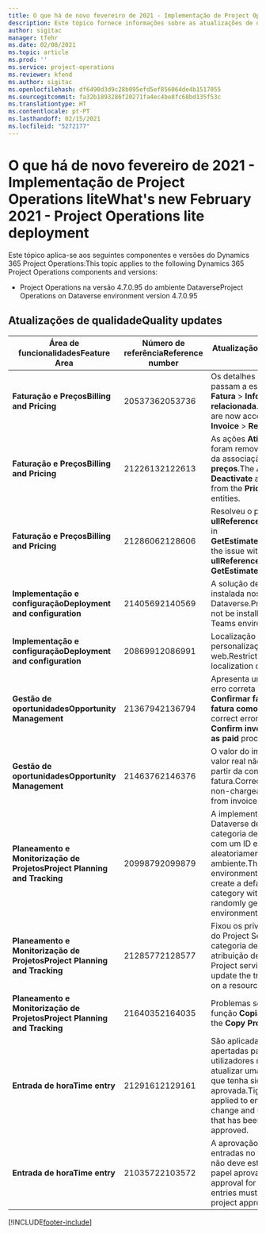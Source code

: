 ```yaml
---
title: O que há de novo fevereiro de 2021 - Implementação de Project Operations lite
description: Este tópico fornece informações sobre as atualizações de qualidade disponíveis na versão de fevereiro de 2021 da implementação do Project Operations lite.
author: sigitac
manager: tfehr
ms.date: 02/08/2021
ms.topic: article
ms.prod: ''
ms.service: project-operations
ms.reviewer: kfend
ms.author: sigitac
ms.openlocfilehash: df6490d3d9c28b095efd5ef856064de4b1517055
ms.sourcegitcommit: fa32b1893286f20271fa4ec4be8fc68bd135f53c
ms.translationtype: HT
ms.contentlocale: pt-PT
ms.lasthandoff: 02/15/2021
ms.locfileid: "5272177"
---
```

# <a name="whats-new-february-2021---project-operations-lite-deployment"></a><span data-ttu-id="e6631-103">O que há de novo fevereiro de 2021 - Implementação de Project Operations lite</span><span class="sxs-lookup"><span data-stu-id="e6631-103">What's new February 2021 - Project Operations lite deployment</span></span>

<span data-ttu-id="e6631-104">Este tópico aplica-se aos seguintes componentes e versões do Dynamics 365 Project Operations:</span><span class="sxs-lookup"><span data-stu-id="e6631-104">This topic applies to the following Dynamics 365 Project Operations components and versions:</span></span>

  - <span data-ttu-id="e6631-105">Project Operations na versão 4.7.0.95 do ambiente Dataverse</span><span class="sxs-lookup"><span data-stu-id="e6631-105">Project Operations on Dataverse environment version 4.7.0.95</span></span>

## <a name="quality-updates"></a><span data-ttu-id="e6631-106">Atualizações de qualidade</span><span class="sxs-lookup"><span data-stu-id="e6631-106">Quality updates</span></span>

| <span data-ttu-id="e6631-107">**Área de funcionalidades**</span><span class="sxs-lookup"><span data-stu-id="e6631-107">**Feature Area**</span></span> | <span data-ttu-id="e6631-108">**Número de referência**</span><span class="sxs-lookup"><span data-stu-id="e6631-108">**Reference number**</span></span> | <span data-ttu-id="e6631-109">**Atualização de qualidade**</span><span class="sxs-lookup"><span data-stu-id="e6631-109">**Quality update**</span></span> |
| --- | --- | --- |
| <span data-ttu-id="e6631-110">**Faturação e Preços**</span><span class="sxs-lookup"><span data-stu-id="e6631-110">**Billing and Pricing**</span></span> | <span data-ttu-id="e6631-111">2053736</span><span class="sxs-lookup"><span data-stu-id="e6631-111">2053736</span></span> | <span data-ttu-id="e6631-112">Os detalhes da linha de fatura passam a estar acessíveis através **Fatura** > **Informação relacionada**.</span><span class="sxs-lookup"><span data-stu-id="e6631-112">Invoice line details are now accessible by going to **Invoice** > **Related information**.</span></span> |
| <span data-ttu-id="e6631-113">**Faturação e Preços**</span><span class="sxs-lookup"><span data-stu-id="e6631-113">**Billing and Pricing**</span></span> | <span data-ttu-id="e6631-114">2122613</span><span class="sxs-lookup"><span data-stu-id="e6631-114">2122613</span></span> | <span data-ttu-id="e6631-115">As ações **Ativar** e **Desativar** foram removidas das entidades da associação **Lista de preços**.</span><span class="sxs-lookup"><span data-stu-id="e6631-115">The **Activate** and **Deactivate** actions were removed from the **Price List** association entities.</span></span> |
| <span data-ttu-id="e6631-116">**Faturação e Preços**</span><span class="sxs-lookup"><span data-stu-id="e6631-116">**Billing and Pricing**</span></span> | <span data-ttu-id="e6631-117">2128606</span><span class="sxs-lookup"><span data-stu-id="e6631-117">2128606</span></span> | <span data-ttu-id="e6631-118">Resolveu o problema com **ullReferenceException** no plug-in **GetEstimatesForProject**.</span><span class="sxs-lookup"><span data-stu-id="e6631-118">Resolved the issue with **ullReferenceException** in the **GetEstimatesForProject** plug-in.</span></span> |
| <span data-ttu-id="e6631-119">**Implementação e configuração**</span><span class="sxs-lookup"><span data-stu-id="e6631-119">**Deployment and configuration**</span></span> | <span data-ttu-id="e6631-120">2140569</span><span class="sxs-lookup"><span data-stu-id="e6631-120">2140569</span></span> | <span data-ttu-id="e6631-121">A solução de projeto não deve ser instalada nos ambientes Equipas Dataverse.</span><span class="sxs-lookup"><span data-stu-id="e6631-121">Project solution must not be installed in the Dataverse Teams environments.</span></span> |
| <span data-ttu-id="e6631-122">**Implementação e configuração**</span><span class="sxs-lookup"><span data-stu-id="e6631-122">**Deployment and configuration**</span></span> | <span data-ttu-id="e6631-123">2086991</span><span class="sxs-lookup"><span data-stu-id="e6631-123">2086991</span></span> | <span data-ttu-id="e6631-124">Localização restrita de personalização de recursos web.</span><span class="sxs-lookup"><span data-stu-id="e6631-124">Restricted customizing localization of web resources.</span></span> |
| <span data-ttu-id="e6631-125">**Gestão de oportunidades**</span><span class="sxs-lookup"><span data-stu-id="e6631-125">**Opportunity Management**</span></span> | <span data-ttu-id="e6631-126">2136794</span><span class="sxs-lookup"><span data-stu-id="e6631-126">2136794</span></span> | <span data-ttu-id="e6631-127">Apresenta uma mensagem de erro correta quando o processo **Confirmar fatura** ou **Marcar fatura como paga** falha,</span><span class="sxs-lookup"><span data-stu-id="e6631-127">Display correct error message when **Confirm invoice** or **Mark invoice as paid** process fails,</span></span> |
| <span data-ttu-id="e6631-128">**Gestão de oportunidades**</span><span class="sxs-lookup"><span data-stu-id="e6631-128">**Opportunity Management**</span></span> | <span data-ttu-id="e6631-129">2146376</span><span class="sxs-lookup"><span data-stu-id="e6631-129">2146376</span></span> | <span data-ttu-id="e6631-130">O valor do imposto corrigido num valor real não faturável é criado a partir da confirmação da fatura.</span><span class="sxs-lookup"><span data-stu-id="e6631-130">Corrected tax amount in a non-chargeable actual is created from invoice confirmation.</span></span> |
| <span data-ttu-id="e6631-131">**Planeamento e Monitorização de Projetos**</span><span class="sxs-lookup"><span data-stu-id="e6631-131">**Project Planning and Tracking**</span></span> | <span data-ttu-id="e6631-132">2099879</span><span class="sxs-lookup"><span data-stu-id="e6631-132">2099879</span></span> | <span data-ttu-id="e6631-133">A implementação do ambiente Dataverse deve criar uma categoria de transação padrão com um ID estático e não gerar aleatoriamente um por ambiente.</span><span class="sxs-lookup"><span data-stu-id="e6631-133">The Dataverse environment deployment must create a default transaction category with a static ID and not randomly generate one per environment.</span></span> |
| <span data-ttu-id="e6631-134">**Planeamento e Monitorização de Projetos**</span><span class="sxs-lookup"><span data-stu-id="e6631-134">**Project Planning and Tracking**</span></span> | <span data-ttu-id="e6631-135">2128577</span><span class="sxs-lookup"><span data-stu-id="e6631-135">2128577</span></span> | <span data-ttu-id="e6631-136">Fixou os privilégios do utilizador do Project Service para atualizar a categoria de transação numa atribuição de recursos.</span><span class="sxs-lookup"><span data-stu-id="e6631-136">Fixed the Project service user privileges to update the transaction category on a resource assignment.</span></span> |
| <span data-ttu-id="e6631-137">**Planeamento e Monitorização de Projetos**</span><span class="sxs-lookup"><span data-stu-id="e6631-137">**Project Planning and Tracking**</span></span> | <span data-ttu-id="e6631-138">2164035</span><span class="sxs-lookup"><span data-stu-id="e6631-138">2164035</span></span> | <span data-ttu-id="e6631-139">Problemas solucionados com a função **Copiar**.</span><span class="sxs-lookup"><span data-stu-id="e6631-139">Fixed issues with the **Copy Project** function.</span></span> |
| <span data-ttu-id="e6631-140">**Entrada de hora**</span><span class="sxs-lookup"><span data-stu-id="e6631-140">**Time entry**</span></span> | <span data-ttu-id="e6631-141">2129161</span><span class="sxs-lookup"><span data-stu-id="e6631-141">2129161</span></span> | <span data-ttu-id="e6631-142">São aplicadas restrições mais apertadas para garantir que os utilizadores não podem alterar e atualizar uma entrada de tempo que tenha sido submetida ou aprovada.</span><span class="sxs-lookup"><span data-stu-id="e6631-142">Tighter restrictions are applied to ensure users can't change and update a time entry that has been submitted or approved.</span></span> |
| <span data-ttu-id="e6631-143">**Entrada de hora**</span><span class="sxs-lookup"><span data-stu-id="e6631-143">**Time entry**</span></span> | <span data-ttu-id="e6631-144">2103572</span><span class="sxs-lookup"><span data-stu-id="e6631-144">2103572</span></span> | <span data-ttu-id="e6631-145">A aprovação do tempo para as entradas no tempo não-projeto não deve estar à procura de um papel aprovador do projeto.</span><span class="sxs-lookup"><span data-stu-id="e6631-145">Time approval for non-project time entries must not be looking for project approver role.</span></span> |


[!INCLUDE[footer-include](../../includes/footer-banner.md)]